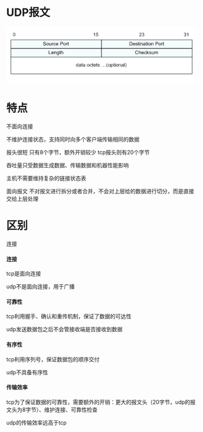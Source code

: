 # UDP报文

![1552399102569](assets/1552399102569.png)



# 特点

不面向连接

不维护连接状态，支持同时向多个客户端传输相同的数据

报头很短 只有8个字节，额外开销较少 tcp报头则有20个字节

吞吐量只受数据生成数据、传输数据和机器性能影响

主机不需要维持复杂的链接状态表

面向报文 不对报文进行拆分或者合并，不会对上层给的数据进行切分，而是直接交给上层处理

# 区别

连接





#### 连接

tcp是面向连接

udp不是面向连接，用于广播

#### 可靠性

tcp利用握手、确认和重传机制，保证了数据的可达性

udp发送数据包之后不会管接收端是否接收到数据

#### 有序性

tcp利用序列号，保证数据包的顺序交付

udp不具备有序性

#### 传输效率

tcp为了保证数据的可靠性，需要额外的开销：更大的报文头（20字节，udp的报文头为8字节）、维护连接、可靠性检查

udp的传输效率远高于tcp

